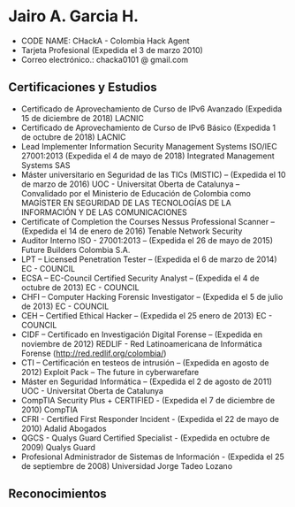 Jairo A. Garcia H.
==
- CODE NAME: CHackA - Colombia Hack Agent
- Tarjeta Profesional (Expedida el 3 de marzo 2010)
- Correo electrónico.: chacka0101 @ gmail.com

Certificaciones y Estudios
--
- Certificado de Aprovechamiento de Curso de IPv6 Avanzado 
(Expedida 15 de diciembre de 2018) LACNIC
- Certificado de Aprovechamiento de Curso de IPv6 Básico 
(Expedida 1 de octubre de 2018) LACNIC
- Lead Implementer Information Security Management Systems ISO/IEC 27001:2013
(Expedida el 4 de mayo de 2018) Integrated Management Systems SAS
- Máster universitario en Seguridad de las TICs (MISTIC) – (Expedida el 10 de marzo de 2016)
UOC - Universitat Oberta de Catalunya – Convalidado por el Ministerio de Educación de Colombia como MAGÍSTER EN SEGURIDAD DE LAS TECNOLOGÍAS DE LA INFORMACIÓN Y DE LAS COMUNICACIONES
- Certificate of Completion the Courses Nessus Professional Scanner – (Expedida el 14 de enero de 2016)
Tenable Network Security
- Auditor Interno ISO - 27001:2013 – (Expedida el 26 de mayo de 2015)
Future Builders Colombia S.A.
- LPT – Licensed Penetration Tester – (Expedida el 6 de marzo de 2014)
EC - COUNCIL
- ECSA – EC-Council Certified Security Analyst – (Expedida el 4 de octubre de 2013)
EC - COUNCIL
- CHFI – Computer Hacking Forensic Investigator – (Expedida el 5 de julio de 2013)
EC - COUNCIL
- CEH – Certified Ethical Hacker – (Expedida el 25 enero de 2013)
EC - COUNCIL
- CIDF – Certificado en Investigación Digital Forense – (Expedida en noviembre de 2012)
REDLIF - Red Latinoamericana de Informática Forense (http://red.redlif.org/colombia/)
- CTI – Certificación en testeos de intrusión – (Expedida en agosto de 2012)
Exploit Pack – The future in cyberwarefare
- Máster en Seguridad Informática – (Expedida el 2 de agosto de 2011)
UOC - Universitat Oberta de Catalunya
- CompTIA Security Plus + CERTIFIED - (Expedida el 7 de diciembre de 2010)
CompTIA
- CFRI - Certified First Responder Incident - (Expedida el 22 de mayo de 2010)
Adalid Abogados
- QGCS - Qualys Guard Certified Specialist - (Expedida en octubre de 2009)
Qualys Guard
- Profesional Administrador de Sistemas de Información - (Expedida el 25 de septiembre de 2008)
Universidad Jorge Tadeo Lozano

Reconocimientos
--


[wiki]: https://github.com/rapid7/metasploit-framework/wiki
[wiki-devenv]: https://github.com/rapid7/metasploit-framework/wiki/Setting-Up-a-Metasploit-Development-Environment "Metasploit Development Environment Setup"
[wiki-start]: https://github.com/rapid7/metasploit-framework/wiki/ "Metasploit Wiki"
[wiki-usage]: https://github.com/rapid7/metasploit-framework/wiki/Using-Metasploit "Using Metasploit"
[unleashed]: https://www.offensive-security.com/metasploit-unleashed/ "Metasploit Unleashed"




